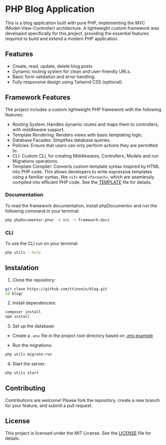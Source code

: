# PHP Blog Application

This is a blog application built with pure PHP, implementing the MVC (Model-View-Controller) architecture. A lightweight custom framework was developed specifically for this project, providing the essential features required to build and extend a modern PHP application.

## Features

- Create, read, update, delete blog posts
- Dynamic routing system for clean and user-friendly URLs.
- Basic form validation and error handling.
- Fully responsive design using Tailwind CSS (optional).

## Framework Features

The project includes a custom lightweight PHP framework with the following features:

- Routing System: Handles dynamic routes and maps them to controllers, with middleware support.
- Template Rendering: Renders views with basic templating logic.
- Database Facades: Simplifies database queries.
- Policies: Ensure that users can only perform actions they are permitted to.
- CLI: Custom CLI, for creating Middlewares, Controllers, Models and run Migrations operations.
- Template Compiler: Converts custom template syntax inspired by HTML into PHP code. This allows developers to write expressive templates using a familiar syntax, like `<if>` and `<foreach>`, which are seamlessly compiled into efficient PHP code. See the [TEMPLATE](./TEMPLATE.md) file for details.

### Documentation

To read the framework documentation, install phpDocumentor and run the following command in your terminal:

```bash
php phpDocumentor.phar -d src -t framework-docs
```

### CLI

To use the CLI run on your terminal:

```bash
php utils --help
```

## Instalation

1. Clone the repository:

```bash
git clone https://github.com/ttinonin/blog.git
cd blog/
```

2. Install dependencies:

```bash
composer install
npm install
```

3. Set up the database:

- Create a `.env` file in the project root directory based on [.env.example](./.env.example)

- Run the migrations:

```bash
php utils migrate:run
```

4. Start the server:

```bash
php utils start
```

## Contributing

Contributions are welcome! Please fork the repository, create a new branch for your feature, and submit a pull request.

## License

This project is licensed under the MIT License. See the [LICENSE](./LICENSE.md) file for details.